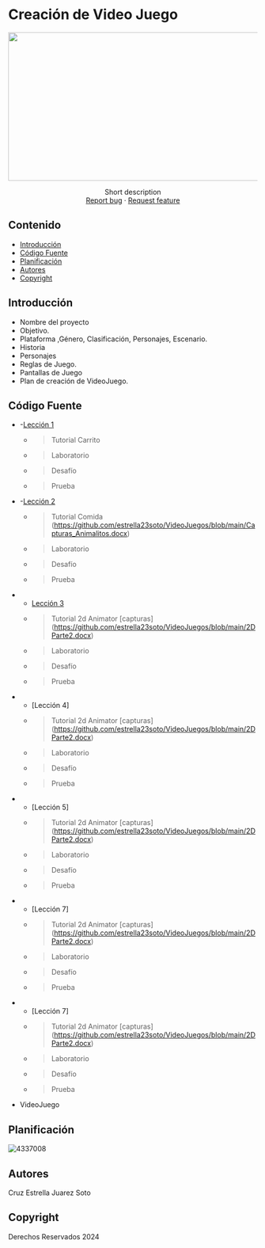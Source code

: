 # Creación de Video Juego
<p align="center">
    <img src="https://encrypted-tbn0.gstatic.com/images?q=tbn:ANd9GcTxF-Zc94OcKrMlO_snXt9k0u2bRbGF4F8bPg&s" alt="Logo" width=1200 height=300>

  <p align="center">
    Short description
    <br>
    <a href="https://reponame/issues/new?template=bug.md">Report bug</a>
    ·
    <a href="https://reponame/issues/new?template=feature.md&labels=feature">Request feature</a>
  </p>
</p>


## Contenido

- [Introducción](#introducción)
- [Código Fuente](#código-fuente)
- [Planificación](#planificación)
- [Autores](#autores)
- [Copyright](#copyright)


## Introducción

- Nombre del proyecto
- Objetivo.
- Plataforma ,Género, Clasificación, Personajes, Escenario.
- Historia
- Personajes
- Reglas de Juego.
- Pantallas de Juego
- Plan de creación de VideoJuego.

## Código Fuente

* -[Lección 1](https://github.com/estrella23soto/VideoJuegos/blob/main/Carrito.unitypackage)
  * > Tutorial Carrito 
  * > Laboratorio
  * > Desafío
  * > Prueba
* -[Lección 2](https://github.com/estrella23soto/VideoJuegos/blob/main/2DAnimetor.unitypackage)
  * > Tutorial Comida (https://github.com/estrella23soto/VideoJuegos/blob/main/Capturas_Animalitos.docx)
  * > Laboratorio
  * > Desafío
  * > Prueba
* - [Lección 3](https://github.com/estrella23soto/VideoJuegos/blob/main/2DAnimetor.unitypackage)
  * > Tutorial 2d Animator [capturas] (https://github.com/estrella23soto/VideoJuegos/blob/main/2DParte2.docx)
  * > Laboratorio
  * > Desafío
  * > Prueba
* - [Lección 4]
  * > Tutorial 2d Animator [capturas] (https://github.com/estrella23soto/VideoJuegos/blob/main/2DParte2.docx)
  * > Laboratorio
  * > Desafío
  * > Prueba
* - [Lección 5]
  * > Tutorial 2d Animator [capturas] (https://github.com/estrella23soto/VideoJuegos/blob/main/2DParte2.docx)
  * > Laboratorio
  * > Desafío
  * > Prueba
* - [Lección 7]
  * > Tutorial 2d Animator [capturas] (https://github.com/estrella23soto/VideoJuegos/blob/main/2DParte2.docx)
  * > Laboratorio
  * > Desafío
  * > Prueba
* - [Lección 7]
  * > Tutorial 2d Animator [capturas] (https://github.com/estrella23soto/VideoJuegos/blob/main/2DParte2.docx)
  * > Laboratorio
  * > Desafío
  * > Prueba


* VideoJuego

## Planificación

![4337008](https://user-images.githubusercontent.com/8560750/195951617-083a7e4d-323d-47b5-8e5e-529ded31bc06.jpg)

## Autores
Cruz Estrella Juarez Soto 

## Copyright
Derechos Reservados 2024
